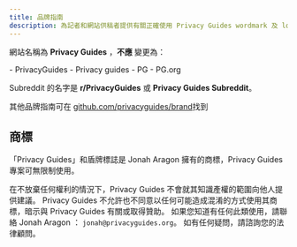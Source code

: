 ```yaml
---
title: 品牌指南
description: 為記者和網站供稿者提供有關正確使用 Privacy Guides wordmark 及 logo 的指南。
---
```


網站名稱為 **Privacy Guides** ，**不應** 變更為：

<div class="pg-red" markdown>
- PrivacyGuides
- Privacy guides
- PG
- PG.org
</div>

Subreddit 的名字是 **r/PrivacyGuides** 或 **Privacy Guides Subreddit**。

其他品牌指南可在 [github.com/privacyguides/brand](https://github.com/privacyguides/brand)找到

## 商標

「Privacy Guides」和盾牌標誌是 Jonah Aragon 擁有的商標，Privacy Guides 專案可無限制使用。

在不放棄任何權利的情況下，Privacy Guides 不會就其知識產權的範圍向他人提供建議。 Privacy Guides 不允許也不同意以任何可能造成混淆的方式使用其商標，暗示與 Privacy Guides 有關或取得贊助。 如果您知道有任何此類使用，請聯絡 Jonah Aragon ： `jonah@privacyguides.org`。 如有任何疑問，請諮詢您的法律顧問。
